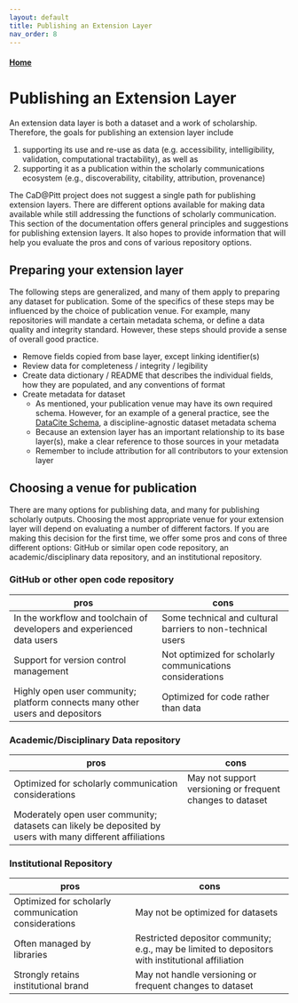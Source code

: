 ```yaml
---
layout: default
title: Publishing an Extension Layer
nav_order: 8
---
```


#### [Home](http://cadatpitt.github.io)
# Publishing an Extension Layer
An extension data layer is both a dataset and a work of scholarship. Therefore, the goals for publishing an extension layer include 
1) supporting its use and re-use as data (e.g. accessibility, intelligibility, validation, computational tractability), as well as 
2) supporting it as a publication within the scholarly communications ecosystem (e.g., discoverability, citability, attribution, provenance)

The CaD@Pitt project does not suggest a single path for publishing extension layers. There are different options available for making data 
available while still addressing the functions of scholarly communication. This section of the documentation offers general principles and 
suggestions for publishing extension layers. It also hopes to provide information that will help you evaluate the pros and cons of various 
repository options.

## Preparing your extension layer
The following steps are generalized, and many of them apply to preparing any dataset for publication. Some of the specifics of these steps 
may be influenced by the choice of publication venue. For example, many repositories will mandate a certain metadata schema, or define a 
data quality and integrity standard. However, these steps should provide a sense of overall good practice.
- Remove fields copied from base layer, except linking identifier(s)
- Review data for completeness / integrity / legibility
- Create data dictionary / README that describes the individual fields, how they are populated, and any conventions of format
- Create metadata for dataset
  - As mentioned, your publication venue may have its own required schema. However, for an example of a general practice, see the
    [DataCite Schema](https://schema.datacite.org/), a discipline-agnostic dataset metadata schema
  - Because an extension layer has an important relationship to its base layer(s), make a clear reference to those sources in your metadata
  - Remember to include attribution for all contributors to your extension layer

## Choosing a venue for publication
There are many options for publishing data, and many for publishing scholarly outputs. Choosing the most appropriate venue for your extension
layer will depend on evaluating a number of different factors. If you are making this decision for the first time, we offer some pros and cons 
of three different options: GitHub or similar open code repository, an academic/disciplinary data repository, and an institutional repository.

### GitHub or other open code repository

|pros                                                                   |cons                                                        | 
|-----------------------------------------------------------------------|------------------------------------------------------------|                                       
|In the workflow and toolchain of developers and experienced data users |  Some technical and cultural barriers to non-technical users |    
|Support for version control management                                 |  Not optimized for scholarly communications considerations |
|Highly open user community; platform connects many other users and depositors  | Optimized for code rather than data |  

### Academic/Disciplinary Data repository

|pros                                                      |cons                                                        | 
|----------------------------------------------------------|------------------------------------------------------------|
|Optimized for scholarly communication considerations      |May not support versioning or frequent changes to dataset   |  
|Moderately open user community; datasets can likely be deposited by users with many different affiliations |           |


### Institutional Repository

|pros                                                      |cons                                                        | 
|----------------------------------------------------------|------------------------------------------------------------|  
|Optimized for scholarly communication considerations      |May not be optimized for datasets |
|Often managed by libraries                                |Restricted depositor community; e.g., may be limited to depositors with institutional affiliation   |
|Strongly retains institutional brand                      |May not handle versioning or frequent changes to dataset |



